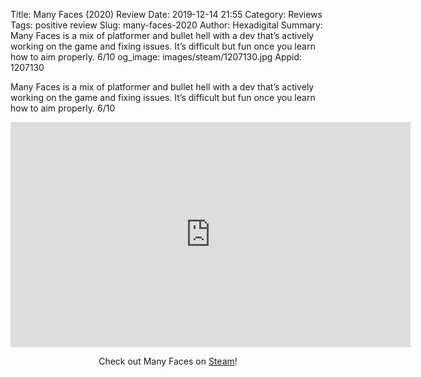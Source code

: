 Title: Many Faces (2020) Review
Date: 2019-12-14 21:55
Category: Reviews
Tags: positive review
Slug: many-faces-2020
Author: Hexadigital
Summary: Many Faces is a mix of platformer and bullet hell with a dev that’s actively working on the game and fixing issues. It’s difficult but fun once you learn how to aim properly. 6/10
og_image: images/steam/1207130.jpg
Appid: 1207130

Many Faces is a mix of platformer and bullet hell with a dev that’s actively working on the game and fixing issues. It’s difficult but fun once you learn how to aim properly. 6/10

<center><iframe src="https://www.youtube.com/embed/ejC8lw4xm7c?feature=oembed" allow="accelerometer; autoplay; encrypted-media; gyroscope; picture-in-picture" width="640" height="360" frameborder="0"></iframe>

Check out Many Faces on [Steam](https://store.steampowered.com/app/1207130/?curator_clanid=34633900)!</center>
